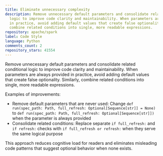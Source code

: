 ```yaml
---
title: Eliminate unnecessary complexity
description: Remove unnecessary default parameters and consolidate related conditional
  logic to improve code clarity and maintainability. When parameters are always provided
  in practice, avoid adding default values that create false optionality. Similarly,
  combine related conditions into single, more readable expressions.
repository: apache/spark
label: Code Style
language: Python
comments_count: 2
repository_stars: 41554
---
```


Remove unnecessary default parameters and consolidate related conditional logic to improve code clarity and maintainability. When parameters are always provided in practice, avoid adding default values that create false optionality. Similarly, combine related conditions into single, more readable expressions.

Examples of improvements:
- Remove default parameters that are never used: Change `def run(spec_path: Path, full_refresh: Optional[Sequence[str]] = None)` to `def run(spec_path: Path, full_refresh: Optional[Sequence[str]])` when the parameter is always provided
- Consolidate related conditions: Replace separate `if full_refresh:` and `if refresh:` checks with `if full_refresh or refresh:` when they serve the same logical purpose

This approach reduces cognitive load for readers and eliminates misleading code patterns that suggest optional behavior when none exists.